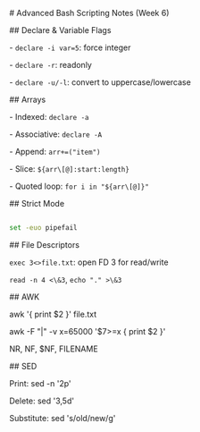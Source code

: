 \# Advanced Bash Scripting Notes (Week 6)



\## Declare \& Variable Flags

\- `declare -i var=5`: force integer

\- `declare -r`: readonly

\- `declare -u/-l`: convert to uppercase/lowercase



\## Arrays

\- Indexed: `declare -a`

\- Associative: `declare -A`

\- Append: `arr+=("item")`

\- Slice: `${arr\[@]:start:length}`

\- Quoted loop: `for i in "${arr\[@]}"`



\## Strict Mode

```bash

set -euo pipefail

```



\## File Descriptors

`exec 3<>file.txt`: open FD 3 for read/write



`read -n 4 <\&3`, `echo "." >\&3`



\## AWK

awk '{ print $2 }' file.txt



awk -F "|" -v x=65000 '$7>=x { print $2 }'



NR, NF, $NF, FILENAME



\## SED

Print: sed -n '2p'



Delete: sed '3,5d'



Substitute: sed 's/old/new/g'

